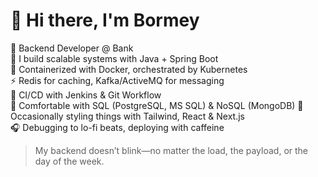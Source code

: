 # 👋 Hi there, I'm Bormey

💼 Backend Developer @ Bank  
🔧 I build scalable systems with Java + Spring Boot  
🐳 Containerized with Docker, orchestrated by Kubernetes  
⚡ Redis for caching, Kafka/ActiveMQ for messaging  
🚀 CI/CD with Jenkins & Git Workflow  
🧠 Comfortable with SQL (PostgreSQL, MS SQL) & NoSQL (MongoDB) 
🎨 Occasionally styling things with Tailwind, React & Next.js  
🎧 Debugging to lo-fi beats, deploying with caffeine

> My backend doesn’t blink—no matter the load, the payload, or the day of the week.
